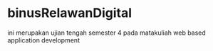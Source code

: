 # binusRelawanDigital
ini merupakan ujian tengah semester 4 pada matakuliah web based application development
